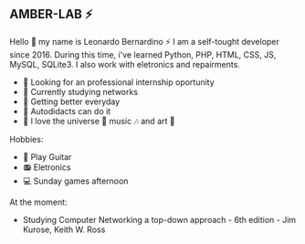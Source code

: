 ## AMBER-LAB :zap:

Hello :wave: my name is Leonardo Bernardino :zap: I am a self-tought developer since 2016. During this time, i've learned Python, PHP, HTML, CSS, JS, MySQL, SQLite3. I also work with eletronics and repairments.

- :telescope: Looking for an professional internship oportunity
- :microscope: Currently studying networks
- :muscle: Getting better everyday
- :speech_balloon: Autodidacts can do it
- :man: I love the universe :milky_way: music :notes: and art :rainbow:

Hobbies:
- :guitar: Play Guitar 
- :radio: Eletronics 
- :computer: Sunday games afternoon 

At the moment:
  - Studying Computer Networking a top-down approach - 6th edition - Jim Kurose, Keith W. Ross
